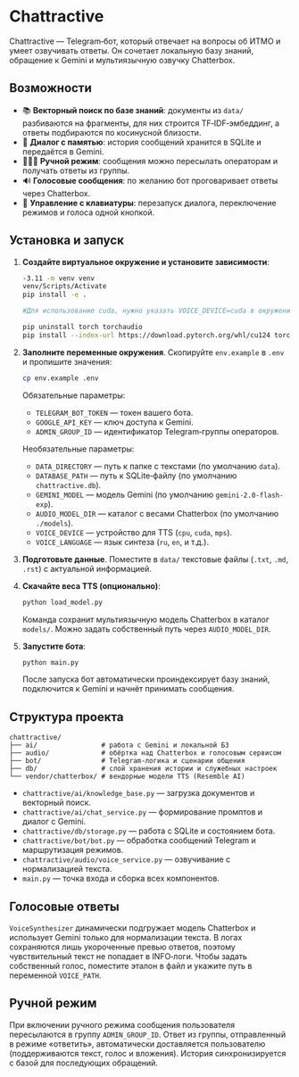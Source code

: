 # Chattractive

Chattractive — Telegram‑бот, который отвечает на вопросы об ИТМО и умеет озвучивать ответы.
Он сочетает локальную базу знаний, обращение к Gemini и мультиязычную озвучку Chatterbox.

## Возможности

- 📚 **Векторный поиск по базе знаний**: документы из `data/` разбиваются на фрагменты,
  для них строится TF‑IDF‑эмбеддинг, а ответы подбираются по косинусной близости.
- 💬 **Диалог с памятью**: история сообщений хранится в SQLite и передаётся в Gemini.
- 👨‍👩‍👧 **Ручной режим**: сообщения можно пересылать операторам и получать ответы из группы.
- 🔊 **Голосовые сообщения**: по желанию бот проговаривает ответы через Chatterbox.
- 🧹 **Управление с клавиатуры**: перезапуск диалога, переключение режимов и голоса одной кнопкой.

## Установка и запуск

1. **Создайте виртуальное окружение и установите зависимости**:

   ```bash
   -3.11 -m venv venv
   venv/Scripts/Activate
   pip install -e .

   #Для использование cuda, нужно указать VOICE_DEVICE=cuda в окружении и дополнительно ввести команды:

   pip uninstall torch torchaudio
   pip install --index-url https://download.pytorch.org/whl/cu124 torch==2.6.0 torchaudio==2.6.0
   ```

2. **Заполните переменные окружения**. Скопируйте `env.example` в `.env` и пропишите значения:

   ```bash
   cp env.example .env
   ```

   Обязательные параметры:

   - `TELEGRAM_BOT_TOKEN` — токен вашего бота.
   - `GOOGLE_API_KEY` — ключ доступа к Gemini.
   - `ADMIN_GROUP_ID` — идентификатор Telegram‑группы операторов.

   Необязательные параметры:

   - `DATA_DIRECTORY` — путь к папке с текстами (по умолчанию `data`).
   - `DATABASE_PATH` — путь к SQLite‑файлу (по умолчанию `chattractive.db`).
   - `GEMINI_MODEL` — модель Gemini (по умолчанию `gemini-2.0-flash-exp`).
   - `AUDIO_MODEL_DIR` — каталог с весами Chatterbox (по умолчанию `./models`).
   - `VOICE_DEVICE` — устройство для TTS (`cpu`, `cuda`, `mps`).
   - `VOICE_LANGUAGE` — язык синтеза (`ru`, `en`, и т.д.).

3. **Подготовьте данные**. Поместите в `data/` текстовые файлы (`.txt`, `.md`, `.rst`) с актуальной информацией.

4. **Скачайте веса TTS (опционально)**:

   ```bash
   python load_model.py
   ```

   Команда сохранит мультиязычную модель Chatterbox в каталог `models/`. Можно задать собственный путь через `AUDIO_MODEL_DIR`.

5. **Запустите бота**:

   ```bash
   python main.py
   ```

   После запуска бот автоматически проиндексирует базу знаний, подключится к Gemini и начнёт принимать сообщения.

## Структура проекта

```
chattractive/
├── ai/                # работа с Gemini и локальной БЗ
├── audio/             # обёртка над Chatterbox и голосовым сервисом
├── bot/               # Telegram-логика и сценарии общения
├── db/                # слой хранения истории и служебных настроек
└── vendor/chatterbox/ # вендорные модели TTS (Resemble AI)
```

- `chattractive/ai/knowledge_base.py` — загрузка документов и векторный поиск.
- `chattractive/ai/chat_service.py` — формирование промптов и диалог с Gemini.
- `chattractive/db/storage.py` — работа с SQLite и состоянием бота.
- `chattractive/bot/bot.py` — обработка сообщений Telegram и маршрутизация режимов.
- `chattractive/audio/voice_service.py` — озвучивание с нормализацией текста.
- `main.py` — точка входа и сборка всех компонентов.

## Голосовые ответы

`VoiceSynthesizer` динамически подгружает модель Chatterbox и использует Gemini только для нормализации текста.
В логах сохраняются лишь укороченные превью ответов, поэтому чувствительный текст не попадает в INFO‑логи.
Чтобы задать собственный голос, поместите эталон в файл и укажите путь в переменной `VOICE_PATH`.

## Ручной режим

При включении ручного режима сообщения пользователя пересылаются в группу `ADMIN_GROUP_ID`.
Ответ из группы, отправленный в режиме «ответить», автоматически доставляется пользователю
(поддерживаются текст, голос и вложения). История синхронизируется с базой для последующих обращений.
